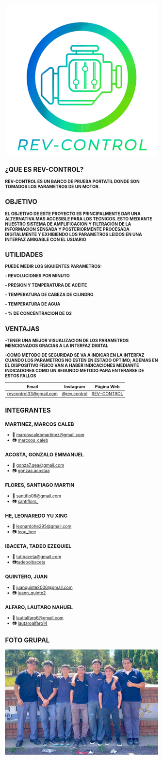 <p align="center"> 

<img src="https://github.com/impatrq/revcontrol/blob/main/Imagenes/LOGO%20REV%20CONTROL%20OFICIAL2.png" alt="Logo REV CONTROL OFICIAL" style="max-width: 100%; height: auto; width: 500px;"/>

</p>

## ¿QUE ES REV-CONTROL?
**REV-CONTROL ES UN BANCO DE PRUEBA PORTATIL DONDE SON TOMADOS LOS PARAMETROS DE UN MOTOR.**

## OBJETIVO
**EL OBJETIVO DE ESTE PROYECTO ES PRINCIPALMENTE DAR UNA ALTERNATIVA MAS ACCESIBLE PARA LOS TECNICOS. ESTO MEDIANTE NUESTRO SISTEMA DE AMPLIFICACION Y FILTRACION DE LA INFORMACION SENSADA Y POSTERIORMENTE PROCESADA DIGITALMENTE Y EXHIBIENDO LOS PARAMETROS LEIDOS EN UNA INTERFAZ AMIGABLE CON EL USUARIO** 


## UTILIDADES
**PUEDE MEDIR LOS SIGUIENTES PARAMETROS:**

**- REVOLUCIONES POR MINUTO**

**- PRESION Y TEMPERATURA DE ACEITE**

**- TEMPERATURA DE CABEZA DE CILINDRO**

**- TEMPERATURA DE AGUA**

**- % DE CONCENTRACION DE O2**


## VENTAJAS
**-TENER UNA MEJOR VISUALIZACION DE LOS PARAMETROS MENCIONADOS GRACIAS A LA INTERFAZ DIGITAL**

**-COMO METODO DE SEGURIDAD SE VA A INDICAR EN LA INTERFAZ CUANDO LOS PARAMETROS NO ESTEN EN ESTADO OPTIMO; ADEMAS EN EL DISPOSITIVO FISICO VAN A HABER INDICACIONES MEDIANTE INDICADORES COMO UN SEGUNDO METODO PARA ENTERARSE DE ESTOS FALLOS**

<div alig = "center">

| Email | Instagram | Página Web |
|-------|-----------|------------|
|revcontrol33@gmail.com|[@rev.control](https://www.instagram.com/rev.control/?next=%2F&hl=es)|[REV-CONTROL](https://impatrq.github.io/revcontrol/)

</div>

## INTEGRANTES
### MARTINEZ, MARCOS CALEB
- 📧 marcoscalebmartinez@gmail.com
- 📷 [marcoos_caleb](https://www.instagram.com/marcoos_caleb/)

### ACOSTA, GONZALO EMMANUEL
- 📧 gonza7.gea@gmail.com
- 📷 [gonzaa.acostaa](https://www.instagram.com/gonzaa.acostaa/)

### FLORES, SANTIAGO MARTIN
- 📧 santiflo06@gmail.com
- 📷 [santiflors_](https://www.instagram.com/santiflors_/)

### HE, LEONAREDO YU XING
- 📧 leonardohe295@gmail.com 
- 📷 [leoo_hee](https://www.instagram.com/leoo_hee/)

### IBACETA, TADEO EZEQUIEL
- 📧 tutibaceta@gmail.com
- 📷[tadeooibaceta](https://www.instagram.com/tadeooibaceta/)

### QUINTERO, JUAN 
- 📧 juanquinte2006@gmail.com
- 📷 [juann_quinte2](https://www.instagram.com/juann_quinte2/)

### ALFARO, LAUTARO NAHUEL
- 📧 lautialfaro6@gmail.com
- 📷 [lautaroalfaro14](https://www.instagram.com/lautaroalfaro14/)

## FOTO GRUPAL

<p align ="center"> 
  <img src="https://github.com/impatrq/revcontrol/blob/main/Imagenes/Integrantes.jpeg" alt="Logo REV CONTROL OFICIAL" style="max-width: 100%; height: auto; width: 800px;">



